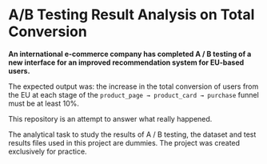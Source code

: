 # A/B Testing Result Analysis on Total Conversion

**An international e-commerce company has completed A / B testing of a new interface for an improved recommendation system for EU-based users.**

The expected output was:
the increase in the total conversion of users from the EU at each stage of the `product_page → product_card → purchase` funnel must be at least 10%.

This repository is an attempt to answer what really happened.

The analytical task to study the results of A / B testing, the dataset and test results files used in this project are dummies. The project was created exclusively for practice.
